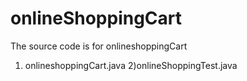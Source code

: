 # onlineShoppingCart


The source code is for onlineshoppingCart

1) onlineshoppingCart.java
2)onlineShoppingTest.java
